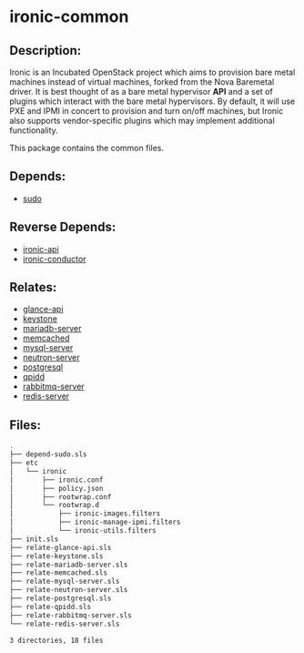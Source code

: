 # ironic-common

## Description:

Ironic is an Incubated OpenStack project which aims to provision bare metal machines instead of virtual machines, forked from the Nova Baremetal driver. It is best thought of as a bare metal hypervisor **API** and a set of plugins which interact with the bare metal hypervisors. By default, it will use PXE and IPMI in concert to provision and turn on/off machines, but Ironic also supports vendor-specific plugins which may implement additional functionality.

This package contains the common files.

## Depends:

  -  [sudo](salt/sudo)

## Reverse Depends:

  -  [ironic-api](salt/ironic-api)
  -  [ironic-conductor](salt/ironic-conductor)

## Relates:

  -  [glance-api](salt/glance-api)
  -  [keystone](salt/keystone)
  -  [mariadb-server](salt/mariadb-server)
  -  [memcached](salt/memcached)
  -  [mysql-server](salt/mysql-server)
  -  [neutron-server](salt/neutron-server)
  -  [postgresql](salt/postgresql)
  -  [qpidd](salt/qpidd)
  -  [rabbitmq-server](salt/rabbitmq-server)
  -  [redis-server](salt/redis-server)

## Files:

```bash
.
├── depend-sudo.sls
├── etc
│   └── ironic
│       ├── ironic.conf
│       ├── policy.json
│       ├── rootwrap.conf
│       └── rootwrap.d
│           ├── ironic-images.filters
│           ├── ironic-manage-ipmi.filters
│           └── ironic-utils.filters
├── init.sls
├── relate-glance-api.sls
├── relate-keystone.sls
├── relate-mariadb-server.sls
├── relate-memcached.sls
├── relate-mysql-server.sls
├── relate-neutron-server.sls
├── relate-postgresql.sls
├── relate-qpidd.sls
├── relate-rabbitmq-server.sls
└── relate-redis-server.sls

3 directories, 18 files
```
